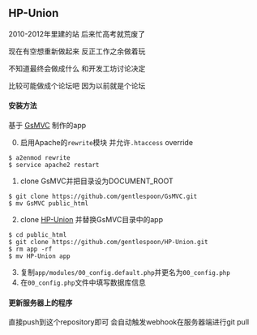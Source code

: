 ## HP-Union

2010-2012年里建的站 后来忙高考就荒废了

现在有空想重新做起来 反正工作之余做着玩

不知道最终会做成什么 和开发工坊讨论决定

比较可能做成个论坛吧 因为以前就是个论坛


#### 安装方法

基于 [GsMVC](https://github.com/gentlespoon/GsMVC) 制作的app

0. 启用Apache的`rewrite`模块 并允许`.htaccess` override
~~~~
$ a2enmod rewrite
$ service apache2 restart
~~~~
1. clone GsMVC并把目录设为DOCUMENT_ROOT
~~~~
$ git clone https://github.com/gentlespoon/GsMVC.git
$ mv GsMVC public_html
~~~~
2. clone [HP-Union](https://github.com/gentlespoon/HP-Union) 并替换GsMVC目录中的app
~~~~
$ cd public_html
$ git clone https://github.com/gentlespoon/HP-Union.git
$ rm app -rf
$ mv HP-Union app
~~~~
3. 复制`app/modules/00_config.default.php`并更名为`00_config.php`
4. 在`00_config.php`文件中填写数据库信息


#### 更新服务器上的程序

直接push到这个repository即可 会自动触发webhook在服务器端进行git pull
